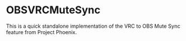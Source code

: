 # OBSVRCMuteSync

This is a quick standalone implementation of the VRC to OBS Mute Sync feature from Project Phoenix. 